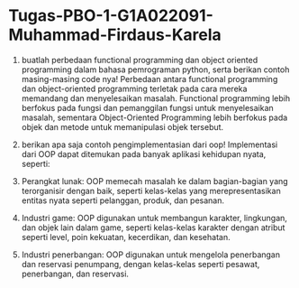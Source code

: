 # Tugas-PBO-1-G1A022091-Muhammad-Firdaus-Karela

1. buatlah perbedaan functional programming dan object oriented programming dalam bahasa pemrograman python, serta berikan contoh masing-masing code nya!
  Perbedaan antara functional programming dan object-oriented programming terletak pada cara mereka memandang dan menyelesaikan masalah. Functional programming lebih berfokus pada fungsi dan pemanggilan fungsi untuk menyelesaikan masalah, sementara Object-Oriented Programming lebih berfokus pada objek dan metode untuk memanipulasi objek tersebut.

2. berikan apa saja contoh pengimplementasian dari oop!
  Implementasi dari OOP dapat ditemukan pada banyak aplikasi kehidupan nyata, seperti:
  1. Perangkat lunak: OOP memecah masalah ke dalam bagian-bagian yang terorganisir dengan baik, seperti kelas-kelas yang merepresentasikan entitas nyata seperti pelanggan, produk, dan pesanan.
  2. Industri game: OOP digunakan untuk membangun karakter, lingkungan, dan objek lain dalam game, seperti kelas-kelas karakter dengan atribut seperti level, poin kekuatan, kecerdikan, dan kesehatan.
  3. Industri penerbangan: OOP digunakan untuk mengelola penerbangan dan reservasi penumpang, dengan kelas-kelas seperti pesawat, penerbangan, dan reservasi.
